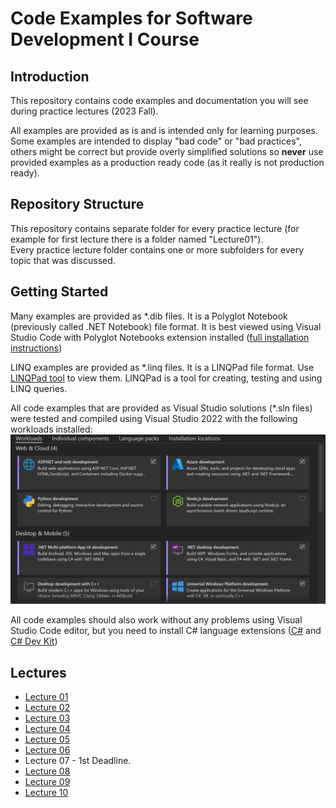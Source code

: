 # Code Examples for Software Development I Course

## Introduction

This repository contains code examples and documentation you will see during practice lectures (2023 Fall).  

All examples are provided as is and is intended only for learning purposes. Some examples are intended to display "bad code" or "bad practices", others might be correct but provide overly simplified solutions so **never** use provided examples as a production ready code (as it really is not production ready).

## Repository Structure

This repository contains separate folder for every practice lecture (for example for first lecture there is a folder named "Lecture01").  
Every practice lecture folder contains one or more subfolders for every topic that was discussed.

## Getting Started

Many examples are provided as *.dib files. It is a Polyglot Notebook (previously called .NET Notebook) file format. It is best viewed using Visual Studio Code with Polyglot Notebooks extension installed ([full installation instructions](https://marketplace.visualstudio.com/items?itemName=ms-dotnettools.dotnet-interactive-vscode))

LINQ examples are provided as *.linq files. It is a LINQPad file format. Use [LINQPad tool](https://www.linqpad.net/Download.aspx) to view them. LINQPad is a tool for creating, testing and using LINQ queries.

All code examples that are provided as Visual Studio solutions (*.sln files) were tested and compiled using Visual Studio 2022 with the following workloads installed:
![workloads](images/vs_install.png)

All code examples should also work without any problems using Visual Studio Code editor, but you need to install C# language extensions ([C#](https://marketplace.visualstudio.com/items?itemName=ms-dotnettools.csharp) and [C# Dev Kit](https://marketplace.visualstudio.com/items?itemName=ms-dotnettools.csdevkit))

## Lectures

- [Lecture 01](Lecture01/README.md)
- [Lecture 02](Lecture02/README.md)
- [Lecture 03](Lecture03/README.md)
- [Lecture 04](Lecture04/README.md)
- [Lecture 05](Lecture05/README.md)
- [Lecture 06](Lecture06/README.md)
- Lecture 07 - 1st Deadline.
- [Lecture 08](Lecture08/README.md)
- [Lecture 09](Lecture09/README.md)
- [Lecture 10](Lecture10/README.md)

